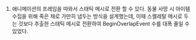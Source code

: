 1. 애니메이션의 프레임을 따와서 스태틱 메시로 전환 할 수 있다. 동물 사망 시 아이템 수집을 위해 죽은 채로 가만히 냅두는 방식을 설계했는데, 이때 스켈레탈 메시로 두는 것보다 추출한 스태틱 메시로 전환하여 BeginOverlapEvent 수를 대폭 줄일 수 있었다.
